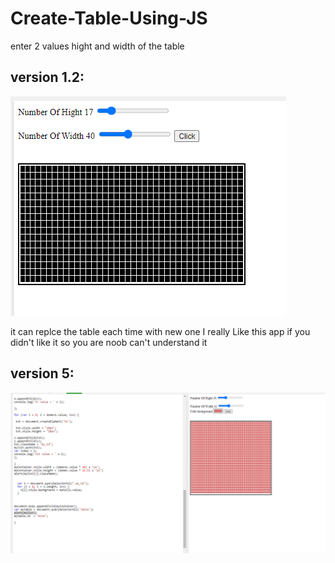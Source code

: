 # Create-Table-Using-JS
enter 2 values hight and width of the table 


## version 1.2:
<img src="app.PNG">


it can replce the table each time with new one 
I really Like this app if you didn't like it so you are noob can't understand it


## version 5:
<img src="last_version.PNG">
